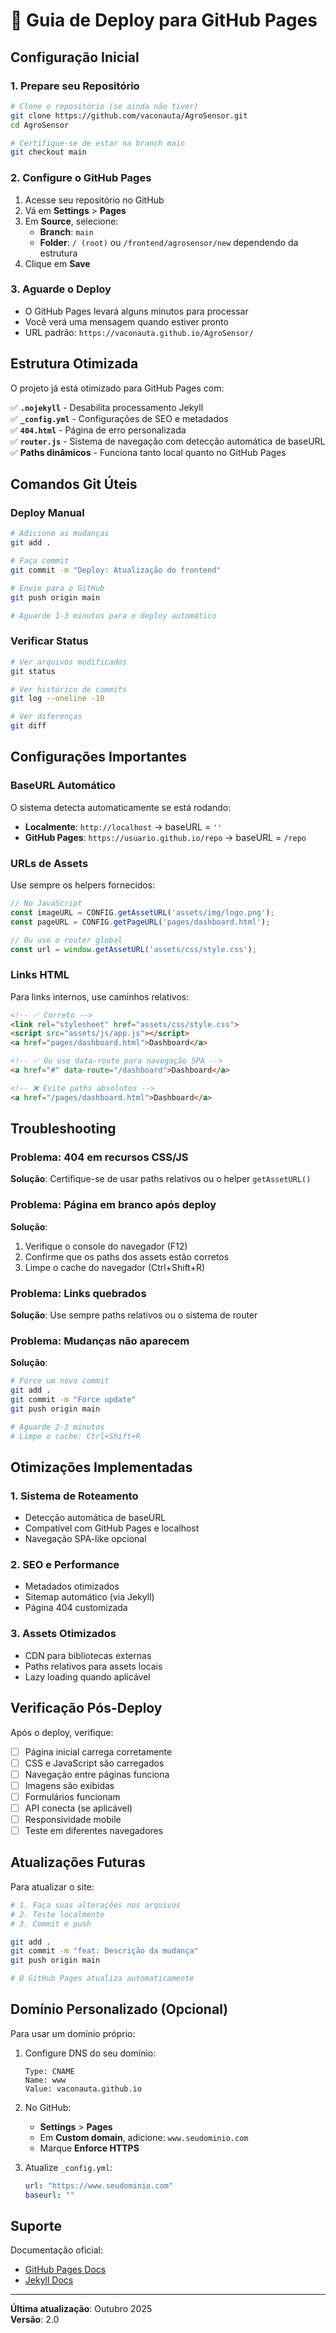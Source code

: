 # 🚀 Guia de Deploy para GitHub Pages

## Configuração Inicial

### 1. Prepare seu Repositório

```bash
# Clone o repositório (se ainda não tiver)
git clone https://github.com/vaconauta/AgroSensor.git
cd AgroSensor

# Certifique-se de estar na branch main
git checkout main
```

### 2. Configure o GitHub Pages

1. Acesse seu repositório no GitHub
2. Vá em **Settings** > **Pages**
3. Em **Source**, selecione:
   - **Branch**: `main`
   - **Folder**: `/ (root)` ou `/frontend/agrosensor/new` dependendo da estrutura
4. Clique em **Save**

### 3. Aguarde o Deploy

- O GitHub Pages levará alguns minutos para processar
- Você verá uma mensagem quando estiver pronto
- URL padrão: `https://vaconauta.github.io/AgroSensor/`

## Estrutura Otimizada

O projeto já está otimizado para GitHub Pages com:

✅ **`.nojekyll`** - Desabilita processamento Jekyll  
✅ **`_config.yml`** - Configurações de SEO e metadados  
✅ **`404.html`** - Página de erro personalizada  
✅ **`router.js`** - Sistema de navegação com detecção automática de baseURL  
✅ **Paths dinâmicos** - Funciona tanto local quanto no GitHub Pages

## Comandos Git Úteis

### Deploy Manual

```bash
# Adicione as mudanças
git add .

# Faça commit
git commit -m "Deploy: Atualização do frontend"

# Envie para o GitHub
git push origin main

# Aguarde 1-3 minutos para o deploy automático
```

### Verificar Status

```bash
# Ver arquivos modificados
git status

# Ver histórico de commits
git log --oneline -10

# Ver diferenças
git diff
```

## Configurações Importantes

### BaseURL Automático

O sistema detecta automaticamente se está rodando:

- **Localmente**: `http://localhost` → baseURL = `''`
- **GitHub Pages**: `https://usuario.github.io/repo` → baseURL = `/repo`

### URLs de Assets

Use sempre os helpers fornecidos:

```javascript
// No JavaScript
const imageURL = CONFIG.getAssetURL('assets/img/logo.png');
const pageURL = CONFIG.getPageURL('pages/dashboard.html');

// Ou use o router global
const url = window.getAssetURL('assets/css/style.css');
```

### Links HTML

Para links internos, use caminhos relativos:

```html
<!-- ✅ Correto -->
<link rel="stylesheet" href="assets/css/style.css">
<script src="assets/js/app.js"></script>
<a href="pages/dashboard.html">Dashboard</a>

<!-- ✅ Ou use data-route para navegação SPA -->
<a href="#" data-route="/dashboard">Dashboard</a>

<!-- ❌ Evite paths absolutos -->
<a href="/pages/dashboard.html">Dashboard</a>
```

## Troubleshooting

### Problema: 404 em recursos CSS/JS

**Solução**: Certifique-se de usar paths relativos ou o helper `getAssetURL()`

### Problema: Página em branco após deploy

**Solução**:
1. Verifique o console do navegador (F12)
2. Confirme que os paths dos assets estão corretos
3. Limpe o cache do navegador (Ctrl+Shift+R)

### Problema: Links quebrados

**Solução**: Use sempre paths relativos ou o sistema de router

### Problema: Mudanças não aparecem

**Solução**:
```bash
# Force um novo commit
git add .
git commit -m "Force update"
git push origin main

# Aguarde 2-3 minutos
# Limpe o cache: Ctrl+Shift+R
```

## Otimizações Implementadas

### 1. Sistema de Roteamento
- Detecção automática de baseURL
- Compatível com GitHub Pages e localhost
- Navegação SPA-like opcional

### 2. SEO e Performance
- Metadados otimizados
- Sitemap automático (via Jekyll)
- Página 404 customizada

### 3. Assets Otimizados
- CDN para bibliotecas externas
- Paths relativos para assets locais
- Lazy loading quando aplicável

## Verificação Pós-Deploy

Após o deploy, verifique:

- [ ] Página inicial carrega corretamente
- [ ] CSS e JavaScript são carregados
- [ ] Navegação entre páginas funciona
- [ ] Imagens são exibidas
- [ ] Formulários funcionam
- [ ] API conecta (se aplicável)
- [ ] Responsividade mobile
- [ ] Teste em diferentes navegadores

## Atualizações Futuras

Para atualizar o site:

```bash
# 1. Faça suas alterações nos arquivos
# 2. Teste localmente
# 3. Commit e push

git add .
git commit -m "feat: Descrição da mudança"
git push origin main

# O GitHub Pages atualiza automaticamente
```

## Domínio Personalizado (Opcional)

Para usar um domínio próprio:

1. Configure DNS do seu domínio:
   ```
   Type: CNAME
   Name: www
   Value: vaconauta.github.io
   ```

2. No GitHub:
   - **Settings** > **Pages**
   - Em **Custom domain**, adicione: `www.seudominio.com`
   - Marque **Enforce HTTPS**

3. Atualize `_config.yml`:
   ```yaml
   url: "https://www.seudominio.com"
   baseurl: ""
   ```

## Suporte

Documentação oficial:
- [GitHub Pages Docs](https://docs.github.com/pt/pages)
- [Jekyll Docs](https://jekyllrb.com/docs/)

---

**Última atualização**: Outubro 2025  
**Versão**: 2.0
